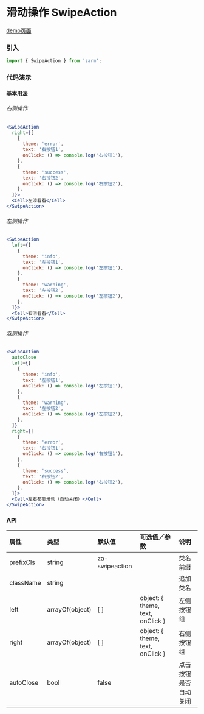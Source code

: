 # 滑动操作 SwipeAction

[demo页面](https://zhongantecheng.github.io/zarm/#/swipe-action)

### 引入

```js
import { SwipeAction } from 'zarm';
```

### 代码演示

#### 基本用法

###### 右侧操作
```jsx
<SwipeAction
  right={[
    {
      theme: 'error',
      text: '右按钮1',
      onClick: () => console.log('右按钮1'),
    },
    {
      theme: 'success',
      text: '右按钮2',
      onClick: () => console.log('右按钮2'),
    },
  ]}>
  <Cell>左滑看看</Cell>
</SwipeAction>
```

###### 左侧操作
```jsx
<SwipeAction
  left={[
    {
      theme: 'info',
      text: '左按钮1',
      onClick: () => console.log('左按钮1'),
    },
    {
      theme: 'warning',
      text: '左按钮2',
      onClick: () => console.log('左按钮2'),
    },
  ]}>
  <Cell>右滑看看</Cell>
</SwipeAction>
```

###### 双侧操作
```jsx
<SwipeAction
  autoClose
  left={[
    {
      theme: 'info',
      text: '左按钮1',
      onClick: () => console.log('左按钮1'),
    },
    {
      theme: 'warning',
      text: '左按钮2',
      onClick: () => console.log('左按钮2'),
    },
  ]}
  right={[
    {
      theme: 'error',
      text: '右按钮1',
      onClick: () => console.log('右按钮1'),
    },
    {
      theme: 'success',
      text: '右按钮2',
      onClick: () => console.log('右按钮2'),
    },
  ]}>
  <Cell>左右都能滑动（自动关闭）</Cell>
</SwipeAction>
```


### API

| 属性 | 类型 | 默认值 | 可选值／参数 | 说明 |
| :--- | :--- | :--- | :--- | :--- |
| prefixCls | string | za-swipeaction | | 类名前缀 |
| className | string | | | 追加类名 |
| left | arrayOf(object) | [ ] | object: { theme, text, onClick } | 左侧按钮组 |
| right | arrayOf(object) | [ ] | object: { theme, text, onClick } | 右侧按钮组 |
| autoClose | bool | false | | 点击按钮是否自动关闭 |




